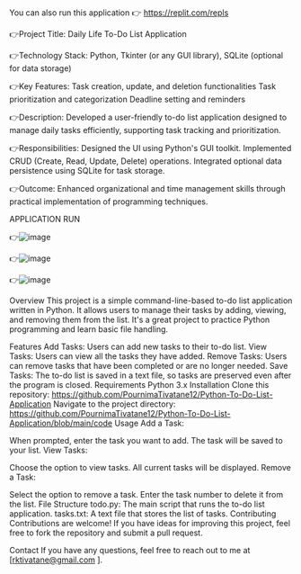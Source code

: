 You can also run this application 👉 https://replit.com/repls 

👉Project Title: Daily Life To-Do List Application

👉Technology Stack: Python, Tkinter (or any GUI library), SQLite (optional for data storage)

👉Key Features: Task creation, update, and deletion functionalities
 Task prioritization and categorization
 Deadline setting and reminders

👉Description: Developed a user-friendly to-do list application designed to manage daily tasks efficiently, supporting task tracking and prioritization.

👉Responsibilities: Designed the UI using Python's GUI toolkit.
 Implemented CRUD (Create, Read, Update, Delete) operations.
 Integrated optional data persistence using SQLite for task storage.

👉Outcome: Enhanced organizational and time management skills through practical implementation of programming techniques.


APPLICATION RUN

👉![image](https://github.com/user-attachments/assets/49bb1aa6-f92f-4464-abf7-cd0d49d0665a)

👉![image](https://github.com/user-attachments/assets/730af1ca-a575-4cd5-a4a3-33bfc3fc8473)

👉![image](https://github.com/user-attachments/assets/81a90f72-18ee-42ae-885d-fe37d50d031d)

Overview
This project is a simple command-line-based to-do list application written in Python. It allows users to manage their tasks by adding, viewing, and removing them from the list. It's a great project to practice Python programming and learn basic file handling.


Features
Add Tasks: Users can add new tasks to their to-do list.
View Tasks: Users can view all the tasks they have added.
Remove Tasks: Users can remove tasks that have been completed or are no longer needed.
Save Tasks: The to-do list is saved in a text file, so tasks are preserved even after the program is closed.
Requirements
Python 3.x
Installation
Clone this repository:
https://github.com/PournimaTivatane12/Python-To-Do-List-Application
Navigate to the project directory:
https://github.com/PournimaTivatane12/Python-To-Do-List-Application/blob/main/code
Usage
Add a Task:


When prompted, enter the task you want to add.
The task will be saved to your list.
View Tasks:


Choose the option to view tasks.
All current tasks will be displayed.
Remove a Task:


Select the option to remove a task.
Enter the task number to delete it from the list.
File Structure
todo.py: The main script that runs the to-do list application.
tasks.txt: A text file that stores the list of tasks.
Contributing
Contributions are welcome! If you have ideas for improving this project, feel free to fork the repository and submit a pull request.


Contact
If you have any questions, feel free to reach out to me at [rktivatane@gmail.com ].


